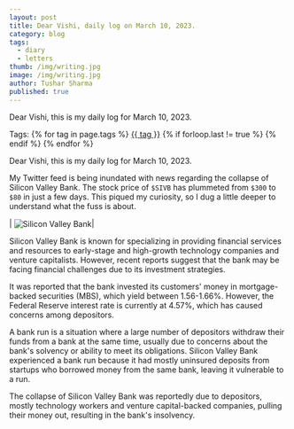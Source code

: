 ```yaml
---
layout: post
title: Dear Vishi, daily log on March 10, 2023.
category: blog
tags:
  - diary
  - letters
thumb: /img/writing.jpg
image: /img/writing.jpg
author: Tushar Sharma
published: true
---
```


Dear Vishi, this is my daily log for March 10, 2023.
<!-- truncate_here -->
<p>Tags: {% for tag in page.tags %} <a class="mytag" href="/tag/{{ tag }}" title="View posts tagged with &quot;{{ tag }}&quot;">{{ tag }}</a>  {% if forloop.last != true %} {% endif %} {% endfor %} </p>

Dear Vishi, this is my daily log for March 10, 2023.

My Twitter feed is being inundated with news regarding the collapse of Silicon Valley Bank. The stock price of `$SIVB` has plummeted from `$300` to `$80` in just a few days. This piqued my curiosity, so I dug a little deeper to understand what the fuss is about.

| <img align="center"  loading="lazy" src="{{ root_url }}/img/svb.png" alt="Silicon Valley Bank" />|


Silicon Valley Bank is known for specializing in providing financial services and resources to early-stage and high-growth technology companies and venture capitalists. However, recent reports suggest that the bank may be facing financial challenges due to its investment strategies.

It was reported that the bank invested its customers' money in mortgage-backed securities (MBS), which yield between 1.56-1.66%. However, the Federal Reserve interest rate is currently at 4.57%, which has caused concerns among depositors.

A bank run is a situation where a large number of depositors withdraw their funds from a bank at the same time, usually due to concerns about the bank's solvency or ability to meet its obligations. Silicon Valley Bank experienced a bank run because it had mostly uninsured deposits from startups who borrowed money from the same bank, leaving it vulnerable to a run.

The collapse of Silicon Valley Bank was reportedly due to depositors, mostly technology workers and venture capital-backed companies, pulling their money out, resulting in the bank's insolvency.